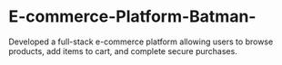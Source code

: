 # E-commerce-Platform-Batman-
Developed a full-stack e-commerce platform allowing users to browse products, add items to cart, and complete secure purchases.
